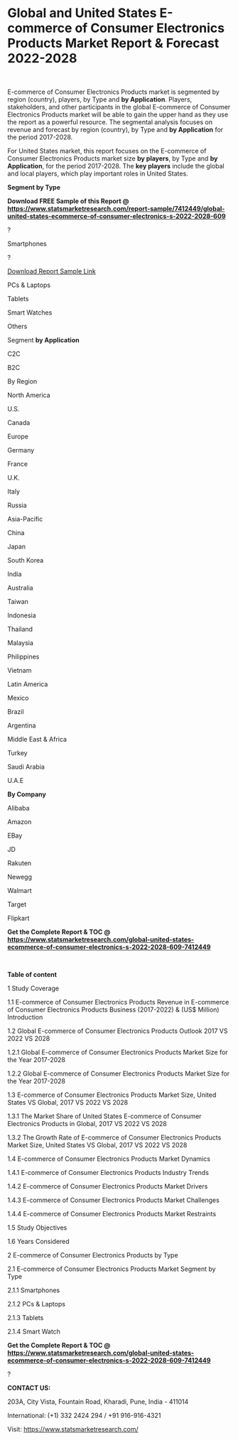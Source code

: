 <h1>Global and United States E-commerce of Consumer Electronics Products Market Report & Forecast 2022-2028</h1><br/><p>E-commerce of Consumer Electronics Products market is segmented by region (country), players, by Type and <strong>by Application</strong>. Players, stakeholders, and other participants in the global E-commerce of Consumer Electronics Products market will be able to gain the upper hand as they use the report as a powerful resource. The segmental analysis focuses on revenue and forecast by region (country), by Type and <strong>by Application</strong> for the period 2017-2028.</p>
 
 
 
 <p>For United States market, this report focuses on the E-commerce of Consumer Electronics Products market size <strong>by players</strong>, by Type and <strong>by Application</strong>, for the period 2017-2028. The <strong>key players</strong> include the global and local players, which play important roles in United States.</p>
 
 
 
 <p><strong>Segment by Type</strong></p>
 
 
 
 <div><b>Download FREE Sample of this Report @ <a href="https://www.statsmarketresearch.com/download-free-sample/7412449/global-united-states-ecommerce-of-consumer-electronics-s-2022-2028-609">https://www.statsmarketresearch.com/report-sample/7412449/global-united-states-ecommerce-of-consumer-electronics-s-2022-2028-609</a></b></div>
 
 
 
 <p>? </p>
 
 
 
 <p>Smartphones</p>
 
 
 
 <p>? </p>
 
 
 
 <p><a href="https://www.statsmarketresearch.com/download-free-sample/7412449/global-united-states-ecommerce-of-consumer-electronics-s-2022-2028-609">Download Report Sample Link</a></p>
 
 
 
 <p>PCs & Laptops</p>
 
 
 
 <p>Tablets</p>
 
 
 
 <p>Smart Watches</p>
 
 
 
 <p>Others</p>
 
 
 
 <p>Segment <strong>by Application</strong></p>
 
 
 
 <p>C2C</p>
 
 
 
 <p>B2C</p>
 
 
 
 <p>By Region</p>
 
 
 
 <p>North America</p>
 
 
 
 <p>U.S.</p>
 
 
 
 <p>Canada</p>
 
 
 
 <p>Europe</p>
 
 
 
 <p>Germany</p>
 
 
 
 <p>France</p>
 
 
 
 <p>U.K.</p>
 
 
 
 <p>Italy</p>
 
 
 
 <p>Russia</p>
 
 
 
 <p>Asia-Pacific</p>
 
 
 
 <p>China</p>
 
 
 
 <p>Japan</p>
 
 
 
 <p>South Korea</p>
 
 
 
 <p>India</p>
 
 
 
 <p>Australia</p>
 
 
 
 <p>Taiwan</p>
 
 
 
 <p>Indonesia</p>
 
 
 
 <p>Thailand</p>
 
 
 
 <p>Malaysia</p>
 
 
 
 <p>Philippines</p>
 
 
 
 <p>Vietnam</p>
 
 
 
 <p>Latin America</p>
 
 
 
 <p>Mexico</p>
 
 
 
 <p>Brazil</p>
 
 
 
 <p>Argentina</p>
 
 
 
 <p>Middle East & Africa</p>
 
 
 
 <p>Turkey</p>
 
 
 
 <p>Saudi Arabia</p>
 
 
 
 <p>U.A.E</p>
 
 
 
 <p><strong>By Company</strong></p>
 
 
 
 <p>Alibaba</p>
 
 
 
 <p>Amazon</p>
 
 
 
 <p>EBay</p>
 
 
 
 <p>JD</p>
 
 
 
 <p>Rakuten</p>
 
 
 
 <p>Newegg</p>
 
 
 
 <p>Walmart</p>
 
 
 
 <p>Target</p>
 
 
 
 <p>Flipkart</p>
 
 
 
 <div><b>Get the Complete Report & TOC @ <a href="https://www.statsmarketresearch.com/global-united-states-ecommerce-of-consumer-electronics-s-2022-2028-609-7412449">https://www.statsmarketresearch.com/global-united-states-ecommerce-of-consumer-electronics-s-2022-2028-609-7412449</a></b></div>
 
 
 
 <p><br />
 
 <b>Table of content</b></p>
 
 
 
 <p>1 Study Coverage<br />
 
 1.1 E-commerce of Consumer Electronics Products Revenue in E-commerce of Consumer Electronics Products Business (2017-2022) & (US$ Million) Introduction<br />
 
 1.2 Global E-commerce of Consumer Electronics Products Outlook 2017 VS 2022 VS 2028<br />
 
 1.2.1 Global E-commerce of Consumer Electronics Products Market Size for the Year 2017-2028<br />
 
 1.2.2 Global E-commerce of Consumer Electronics Products Market Size for the Year 2017-2028<br />
 
 1.3 E-commerce of Consumer Electronics Products Market Size, United States VS Global, 2017 VS 2022 VS 2028<br />
 
 1.3.1 The Market Share of United States E-commerce of Consumer Electronics Products in Global, 2017 VS 2022 VS 2028<br />
 
 1.3.2 The Growth Rate of E-commerce of Consumer Electronics Products Market Size, United States VS Global, 2017 VS 2022 VS 2028<br />
 
 1.4 E-commerce of Consumer Electronics Products Market Dynamics<br />
 
 1.4.1 E-commerce of Consumer Electronics Products Industry Trends<br />
 
 1.4.2 E-commerce of Consumer Electronics Products Market Drivers<br />
 
 1.4.3 E-commerce of Consumer Electronics Products Market Challenges<br />
 
 1.4.4 E-commerce of Consumer Electronics Products Market Restraints<br />
 
 1.5 Study Objectives<br />
 
 1.6 Years Considered<br />
 
 2 E-commerce of Consumer Electronics Products by Type<br />
 
 2.1 E-commerce of Consumer Electronics Products Market Segment by Type<br />
 
 2.1.1 Smartphones<br />
 
 2.1.2 PCs & Laptops<br />
 
 2.1.3 Tablets<br />
 
 2.1.4 Smart Watch</p>
 
 
 
 <div><b>Get the Complete Report & TOC @ <a href="https://www.statsmarketresearch.com/global-united-states-ecommerce-of-consumer-electronics-s-2022-2028-609-7412449">https://www.statsmarketresearch.com/global-united-states-ecommerce-of-consumer-electronics-s-2022-2028-609-7412449</a></b></div>
 
 
 
 <p>? </p>
 
 
 
 <p><b>CONTACT US:</b><br />
 
 203A, City Vista, Fountain Road, Kharadi, Pune, India - 411014<br />
 
 International: (+1) 332 2424 294 / +91 916-916-4321<br />
 
 Visit: <a href="https://www.statsmarketresearch.com/">https://www.statsmarketresearch.com/</a></p>